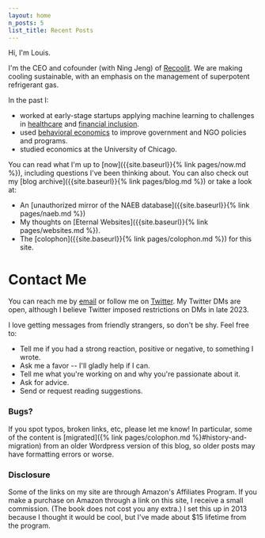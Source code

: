 ```yaml
---
layout: home
n_posts: 5
list_title: Recent Posts
---
```


Hi, I'm Louis.

I'm the CEO and cofounder (with Ning Jeng) of [Recoolit](https://www.recoolit.com/). We are making cooling sustainable, with an emphasis on the management of superpotent refrigerant gas.

In the past I:
* worked at early-stage startups applying machine learning to challenges in [healthcare](https://agathos.io) and [financial inclusion](https://trueaccord.com).
* used [behavioral economics](https://ideas42.org) to improve government and NGO policies and programs.
* studied economics at the University of Chicago.

You can read what I'm up to [now]({{site.baseurl}}{% link pages/now.md %}), including questions I've been thinking about. You can also check out my [blog archive]({{site.baseurl}}{% link pages/blog.md %}) or take a look at:
* An [unauthorized mirror of the NAEB database]({{site.baseurl}}{% link pages/naeb.md %})
* My thoughts on [Eternal Websites]({{site.baseurl}}{% link pages/websites.md %}).
* The [colophon]({{site.baseurl}}{% link pages/colophon.md %}) for this site.

# Contact Me

You can reach me by [email](mailto:{{site.email}}) or follow me on [Twitter](https://twitter.com/louispotok). My Twitter DMs are open, although I believe Twitter imposed restrictions on DMs in late 2023.

I love getting messages from friendly strangers, so don't be shy. Feel free to:
* Tell me if you had a strong reaction, positive or negative, to something I wrote.
* Ask me a favor -- I'll gladly help if I can.
* Tell me what you're working on and why you're passionate about it.
* Ask for advice.
* Send or request reading suggestions.

<div class="accordion"> 
<h3>Bugs?</h3>
<p>
If you spot typos, broken links, etc, please let me know! In particular, some of the content is [migrated]({% link pages/colophon.md %}#history-and-migration) from an older Wordpress version of this blog, so older posts may have formatting errors or worse.
</p>
</div>

<div class="accordion"> 
  <h3>Disclosure
  </h3>
  <p>Some of the links on my site are through Amazon's Affiliates Program. If you make a purchase on Amazon through a link on this site, I receive a small commission. (The book does not cost you any extra.) I set this up in 2013 because I thought it would be cool, but I've made about $15 lifetime from the program.
  </p>
</div>

<br>
<br>

